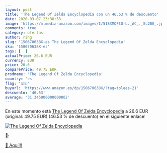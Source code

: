 ```yaml
---
layout: post
title: 'The Legend Of Zelda Encyclopedia con un 46.53 % de descuento'
date: 2020-03-07 23:38:53
image: 'https://m.media-amazon.com/images/I/518XMQFtO-L._AC_._SL200_.jpg'
comments: true
category: ofertas
author: ring
slug: '150670638X-es The Legend Of Zelda Encyclopedia'
sku: '150670638X-es'
tags: [  ]
actualPrice: 26.6 EUR
currency: EUR
price: 26.6
comparePrice: 49.75 EUR
prodname: 'The Legend Of Zelda Encyclopedia'
country: 'es'
flag: '🇪🇸'
buyurl: 'https://www.amazon.es/dp/150670638X/?tag=tolees-21'
descuento: '46.53'
average: '31.345000000000002'
---
```


En este momento está [The Legend Of Zelda Encyclopedia](https://www.amazon.es/dp/150670638X/?tag=tolees-21) a 26.6 EUR (original: 49.75 EUR) (46.53 %  de descuento) en el siguiente enlace!

[![The Legend Of Zelda Encyclopedia](https://m.media-amazon.com/images/I/518XMQFtO-L._AC_._SL200_.jpg)](https://www.amazon.es/dp/150670638X/?tag=tolees-21)

🔎:


[🛒 Aquí!!!](https://www.amazon.es/dp/150670638X/?tag=tolees-21)
